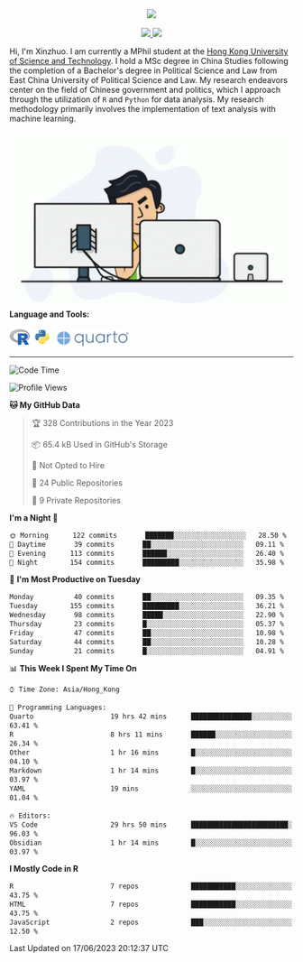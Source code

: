 <div align='center'>
<img src='https://readme-typing-svg.herokuapp.com?font=ubuntu&color=4d3900&center=true&lines=HKUST+Mphil+in+SOSC;Focus+on+China;Code+for+PoliSci'/>
</div>

<p align='center'>
 <a href='https://www.linkedin.com/in/xinzhuo-huang-5161011ba/' target='_blank'>
        <img src='https://img.shields.io/badge/linkedin%20-%230077B5.svg?&style=for-the-badge&logo=linkedin&logoColor=white'/>
    </a>
 <a href='https://twitter.com/HsinchoH' target='_blank'>
        <img src='https://img.shields.io/badge/Twitter-1DA1F2?style=for-the-badge&logo=twitter&logoColor=white'/>
    </a>
    </p>
    
Hi, I'm Xinzhuo. I am currently a MPhil student at the [Hong Kong University of Science and Technology](https://sosc.hkust.edu.hk/node/613). I hold a MSc degree in China Studies following the completion of a Bachelor's degree in Political Science and Law from East China University of Political Science and Law. My research endeavors center on the field of Chinese government and politics, which I approach through the utilization of `R` and `Python` for data analysis. My research methodology primarily involves the implementation of text analysis with machine learning.




<img align='right' src="https://github.com/xinzhuohkust/xinzhuohkust/blob/main/programmer.gif" width="590">



**Language and Tools:**  

<code><img height="36" src="https://raw.githubusercontent.com/github/explore/80688e429a7d4ef2fca1e82350fe8e3517d3494d/topics/r/r.png"></code>
<code><img height="36" src="https://raw.githubusercontent.com/github/explore/80688e429a7d4ef2fca1e82350fe8e3517d3494d/topics/python/python.png"></code>
<code><img height="32" src="https://github.com/quarto-dev/quarto-r/blob/main/man/figures/quarto.png"></code>

---
<!--START_SECTION:waka-->
![Code Time](http://img.shields.io/badge/Code%20Time-631%20hrs%2058%20mins-blue)

![Profile Views](http://img.shields.io/badge/Profile%20Views-0-blue)

**🐱 My GitHub Data** 

> 🏆 328 Contributions in the Year 2023
 > 
> 📦 65.4 kB Used in GitHub's Storage 
 > 
> 🚫 Not Opted to Hire
 > 
> 📜 24 Public Repositories 
 > 
> 🔑 9 Private Repositories  
 > 
**I'm a Night 🦉** 

```text
🌞 Morning      122 commits       ███████░░░░░░░░░░░░░░░░░░   28.50 % 
🌆 Daytime       39 commits       ██░░░░░░░░░░░░░░░░░░░░░░░   09.11 % 
🌃 Evening      113 commits       ██████░░░░░░░░░░░░░░░░░░░   26.40 % 
🌙 Night        154 commits       █████████░░░░░░░░░░░░░░░░   35.98 % 

```
📅 **I'm Most Productive on Tuesday** 

```text
Monday          40 commits       ██░░░░░░░░░░░░░░░░░░░░░░░   09.35 % 
Tuesday        155 commits       █████████░░░░░░░░░░░░░░░░   36.21 % 
Wednesday       98 commits       █████░░░░░░░░░░░░░░░░░░░░   22.90 % 
Thursday        23 commits       █░░░░░░░░░░░░░░░░░░░░░░░░   05.37 % 
Friday          47 commits       ██░░░░░░░░░░░░░░░░░░░░░░░   10.98 % 
Saturday        44 commits       ██░░░░░░░░░░░░░░░░░░░░░░░   10.28 % 
Sunday          21 commits       █░░░░░░░░░░░░░░░░░░░░░░░░   04.91 % 

```


📊 **This Week I Spent My Time On** 

```text
⌚︎ Time Zone: Asia/Hong_Kong

💬 Programming Languages: 
Quarto                   19 hrs 42 mins      ███████████████░░░░░░░░░░   63.41 % 
R                        8 hrs 11 mins       ██████░░░░░░░░░░░░░░░░░░░   26.34 % 
Other                    1 hr 16 mins        █░░░░░░░░░░░░░░░░░░░░░░░░   04.10 % 
Markdown                 1 hr 14 mins        █░░░░░░░░░░░░░░░░░░░░░░░░   03.97 % 
YAML                     19 mins             ░░░░░░░░░░░░░░░░░░░░░░░░░   01.04 % 

🔥 Editors: 
VS Code                  29 hrs 50 mins      ████████████████████████░   96.03 % 
Obsidian                 1 hr 14 mins        █░░░░░░░░░░░░░░░░░░░░░░░░   03.97 % 

```

**I Mostly Code in R** 

```text
R                        7 repos             ███████████░░░░░░░░░░░░░░   43.75 % 
HTML                     7 repos             ███████████░░░░░░░░░░░░░░   43.75 % 
JavaScript               2 repos             ███░░░░░░░░░░░░░░░░░░░░░░   12.50 % 

```



 Last Updated on 17/06/2023 20:12:37 UTC
<!--END_SECTION:waka-->
    
    
    
    
    
    
    
    
